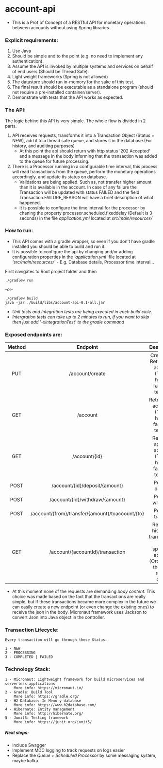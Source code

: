 # account-api
- This is a Prof of Concept of a RESTful API for monetary operations between accounts without using Spring libraries.


### Explicit requirements:
1. Use Java
2. Should be simple and to the point (e.g. no need to implement any authentication).
3. Assume the API is invoked by multiple systems and services on behalf of end users (Should be Thread Safe).
4. Light weight frameworks (Spring is not allowed)
5. The datastore should run in-memory for the sake of this test.
6. The final result should be executable as a standalone program (should not require a
pre-installed container/server).
7. Demonstrate with tests that the API works as expected.

### The API:
The logic behind this API is very simple. 
The whole flow is divided in 2 parts.
1. API receives requests, transforms it into a Transaction Object (Status = NEW), add it to a thread safe queue, and stores it in the database.(For history, and auditing purposes)
	- At this point the api should return with http status '202 Accepted' and a message in the body informing that the transaction was added to the queue for future processing.
2. There is a Processor running in a configurable time interval, this process will read transactions from the queue, perform the monetary operations accordingly, and update its status on database.
	- Validations are being applied. Such as, not transfer higher amount than it is available in the account. In case of any failure the Transaction will be updated with status FAILED and the field Transaction.FAILURE_REASON will have a brief description of what happened.
	- It is possible to configure the time interval for the processor by chaning the property processor.scheduled.fixeddelay (Default is 3 seconds) in the file *application.yml* located at *src/main/resources/*
	
### How to run:
 - This API comes with a gradle wrapper, so even if you don't have gradle installed you should be able to build and run it.
 - It is possible to configure the api by changing and/or adding configuration properties in the *'application.yml'* file located at *'src/main/resources/'* - E.g. Database details, Processor time interval...

First navigates to Root project folder and then
  
    ./gradlew run

-or-

    ./gradlew build
    java -jar ./build/libs/account-api-0.1-all.jar
  
 - *Unit tests and Integration tests are being executed in each build cicle.*
 - *Intergration tests can take up to 2 minutes to run, if you want to skip then just add '-xintegrationTest' to the gradle command*

### Exposed endpoints are:
| Method | Endpoint                                         | Description                                                                               |          
|:------:|:------------------------------------------------:|:-----------------------------------------------------------------------------------------:|
| PUT    | /account/create                                  | Create and Return new account (This is here to facilitate testing)                        |
| GET    | /account                                         | Retrieves all accounts (This is here to facilitate testing)                               |
| GET    | /account/{id}                                    | Retrieves specific account (This is here to facilitate testing)                           |
| POST   | /account/{id}/deposit/{amount}                   | Perform deposit                                                                           |
| POST   | /account/{id}/withdraw/{amount}                  | Perform withdraw                                                                          |
| POST   | /account/{from}/transfer/{amount}/toaccount/{to} | Perform transfer                                                                          | 
| GET    | /account/{accountId}/transaction                 | Retrieves history of transactions for specified account (Ordered by the most recent ones) |

 - At this moment none of the requests are demanding *body content*. This choice was made based on the fact that the transactions are really simple, but If these transactions became more complex in the future we can easily create a new endpoint (or even change the existing ones) to receive the json in the body. Micronaut framework uses Jackson to convert Json into Java object in the controller.

### Transaction Lifecycle:
	Every transaction will go through these Status.
	
	1 - NEW
	2 - PROCESSING
	3 - COMPLETED | FAILED
	
### Technology Stack:

	1 - Micronaut: Lightweight framework for build microservices and serverless applications
		More info: https://micronaut.io/
	2 - Gradle: Build Tool
		More info: https://gradle.org/
	3 - H2 Database: In Memory database
		More info: https://www.h2database.com/
	4 - Hibernate: Entity management
		More info: http://hibernate.org/
	5 - Junit5: Testing framework
		More info: https://junit.org/junit5/
		
##### Next steps:		

  - Include Swagger
  - Implement MDC logging to track requests on logs easier
  - Replace the *Queue + Scheduled  Processor* by some messaging system, maybe kafka

		
